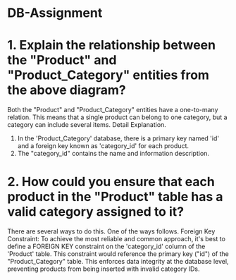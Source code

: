 # DB-Assignment
# 1. Explain the relationship between the "Product" and "Product_Category" entities from the above diagram?
Both the "Product" and "Product_Category" entities have a one-to-many relation. This means that a single product can belong to one category, but a category can include several items. 
Detail Explanation.
1. In the 'Product_Category' database, there is a primary key named 'id' and a foreign key known as 'category_id' for each product.
2. The "category_id" contains the name and information description.

# 2.  How could you ensure that each product in the "Product" table has a valid category assigned to it?
There are several ways to do this. One of the ways follows.
Foreign Key Constraint: To achieve the most reliable and common approach, it's best to define a FOREIGN KEY constraint on the 'category_id' column of the 'Product' table. This constraint would reference the primary key ("id") of the "Product_Category" table. This enforces data integrity at the database level, preventing products from being inserted with invalid category IDs.

